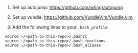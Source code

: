 1. Set up autojump: https://github.com/wting/autojump

2. Set up vundle: https://github.com/VundleVim/Vundle.vim

3. Add the following lines to your `.bash_profile`:
  ```
  source ~/<path-to-this-repo>/.bashrc
  source ~/<path-to-this-repo>/.bash_functions
  source ~/<path-to-this-repo>/.bash_aliases
  ```

